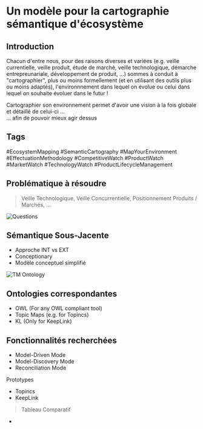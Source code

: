 Un modèle pour la cartographie sémantique d'écosystème
==

Introduction
-
Chacun d'entre nous, pour des raisons diverses et variées (e.g. veille currentielle, veille produit, étude de marché, veille technologique, démarche entrepreunariale, développement de produit, ...) sommes à conduit à "cartographier", plus ou moins formellement (et en utilisant des outils plus ou moins adaptés), l'environnnement dans lequel on évolue ou celui dans lequel on souhaite évoluer dans le futur !


Cartographier son environnement permet d'avoir une vision à la fois globale et détaillé de celui-ci ...   
... afin de pouvoir mieux agir dessus

Tags
-
#EcosystemMapping #SemanticCartography #MapYourEnvironment #EffectuationMethodology #CompetitiveWatch #ProductWatch #MarketWatch #TechnologyWatch #ProductLifecycleManagement 

Problématique à résoudre
-
> Veille Technologique, Veille Concurrentielle, Positionnement Produits / Marchés, …


![Questions](https://github.com/iPlumb3r/EcosystemMappingModel/blob/master/images/Who-DoesWhat-How-ForWhat-Why.png)

Sémantique Sous-Jacente
-
* Approche INT vs EXT
* Conceptionary
* Modèle conceptuel simplifié

![TM Ontology](https://github.com/iPlumb3r/EcosystemMappingModel/blob/master/images/ConceptualModel%40E2M_2020-03-04.png)

Ontologies correspondantes
-
* OWL (For any OWL compliant tool)
* Topic Maps (e.g. for Topincs)
* KL (Only for KeepLink)
   

Fonctionnalités recherchées
-
* Model-Driven Mode
* Model-Discovery Mode
* Reconciliation Mode

Prototypes
* Topincs
* KeepLink

> Tableau Comparatif
-
